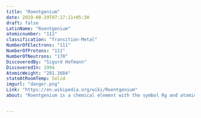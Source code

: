 ```yaml
---
title: "Roentgenium"
date: 2019-08-29T07:17:11+05:30
draft: false
LatinName: "Roentgenium"
atomicnumber: "111"
classification: "Transition-Metal"
NumberOfElectrons: "111"
NumberOfProtons: "111"
NumberOfNeutrons: "170" 
DiscoveredBy: "Sigurd Hofmann" 
DiscoveredIn: 1994 
AtomicWeight: "281.1684"
stateAtRoomTemp: Solid
imgurl: "danger.png"
Link: "https://en.wikipedia.org/wiki/Roentgenium"
about: "Roentgenium is a chemical element with the symbol Rg and atomic number 111. It is an extremely radioactive synthetic element that can be created in a laboratory but is not found in nature. The most stable known isotope, roentgenium-282, has a half-life of 100 seconds, although the unconfirmed roentgenium-286 may have a longer half-life of about 10.7 minutes. Roentgenium was first created in 1994 by the GSI Helmholtz Centre for Heavy Ion Research near Darmstadt, Germany. It is named after the physicist Wilhelm Röntgen, who discovered X-rays."


---
```


